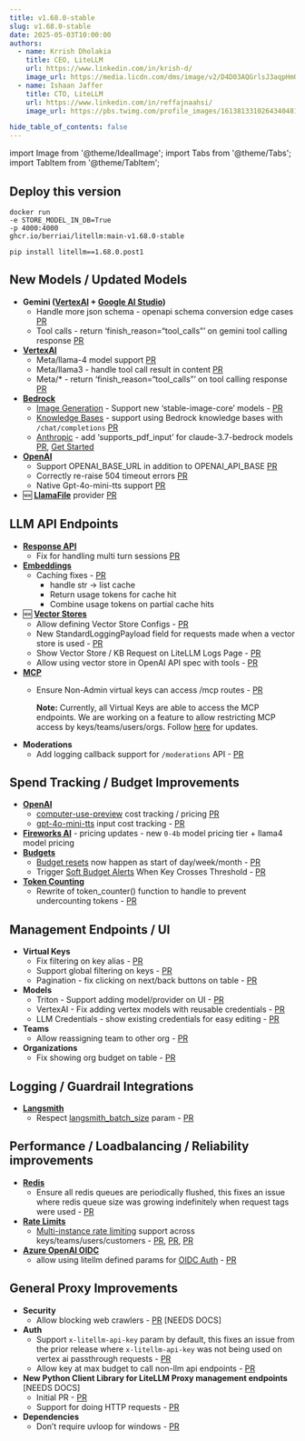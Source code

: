 ```yaml
---
title: v1.68.0-stable
slug: v1.68.0-stable
date: 2025-05-03T10:00:00
authors:
  - name: Krrish Dholakia
    title: CEO, LiteLLM
    url: https://www.linkedin.com/in/krish-d/
    image_url: https://media.licdn.com/dms/image/v2/D4D03AQGrlsJ3aqpHmQ/profile-displayphoto-shrink_400_400/B4DZSAzgP7HYAg-/0/1737327772964?e=1749686400&v=beta&t=Hkl3U8Ps0VtvNxX0BNNq24b4dtX5wQaPFp6oiKCIHD8
  - name: Ishaan Jaffer
    title: CTO, LiteLLM
    url: https://www.linkedin.com/in/reffajnaahsi/
    image_url: https://pbs.twimg.com/profile_images/1613813310264340481/lz54oEiB_400x400.jpg

hide_table_of_contents: false
---
```

import Image from '@theme/IdealImage';
import Tabs from '@theme/Tabs';
import TabItem from '@theme/TabItem';



## Deploy this version

<Tabs>
<TabItem value="docker" label="Docker">

``` showLineNumbers title="docker run litellm"
docker run
-e STORE_MODEL_IN_DB=True
-p 4000:4000
ghcr.io/berriai/litellm:main-v1.68.0-stable
```
</TabItem>

<TabItem value="pip" label="Pip">

``` showLineNumbers title="pip install litellm"
pip install litellm==1.68.0.post1
```
</TabItem>
</Tabs>

## New Models / Updated Models
- **Gemini ([VertexAI](https://docs.litellm.ai/docs/providers/vertex#usage-with-litellm-proxy-server) + [Google AI Studio](https://docs.litellm.ai/docs/providers/gemini))**
    - Handle more json schema - openapi schema conversion edge cases [PR](https://github.com/BerriAI/litellm/pull/10351)
    - Tool calls - return ‘finish_reason=“tool_calls”’ on gemini tool calling response [PR](https://github.com/BerriAI/litellm/pull/10485)
- **[VertexAI](../../docs/providers/vertex#metallama-api)**
    - Meta/llama-4 model support [PR](https://github.com/BerriAI/litellm/pull/10492)
    - Meta/llama3 - handle tool call result in content [PR](https://github.com/BerriAI/litellm/pull/10492)
    - Meta/* - return ‘finish_reason=“tool_calls”’ on tool calling response [PR](https://github.com/BerriAI/litellm/pull/10492)
- **[Bedrock](../../docs/providers/bedrock#litellm-proxy-usage)**
    - [Image Generation](../../docs/providers/bedrock#image-generation) - Support new ‘stable-image-core’ models - [PR](https://github.com/BerriAI/litellm/pull/10351)
    - [Knowledge Bases](../../docs/completion/knowledgebase) - support using Bedrock knowledge bases with `/chat/completions` [PR](https://github.com/BerriAI/litellm/pull/10413)
    - [Anthropic](../../docs/providers/bedrock#litellm-proxy-usage) - add ‘supports_pdf_input’ for claude-3.7-bedrock models [PR](https://github.com/BerriAI/litellm/pull/9917), [Get Started](../../docs/completion/document_understanding#checking-if-a-model-supports-pdf-input)
- **[OpenAI](../../docs/providers/openai)**
    - Support OPENAI_BASE_URL in addition to OPENAI_API_BASE [PR](https://github.com/BerriAI/litellm/pull/10423)
    - Correctly re-raise 504 timeout errors [PR](https://github.com/BerriAI/litellm/pull/10462)
    - Native Gpt-4o-mini-tts support [PR](https://github.com/BerriAI/litellm/pull/10462)
- 🆕 **[LlamaFile](../../docs/providers/llamafile)** provider [PR](https://github.com/BerriAI/litellm/pull/10482)



## LLM API Endpoints
- **[Response API](../../docs/response_api)** 
    - Fix for handling multi turn sessions [PR](https://github.com/BerriAI/litellm/pull/10415)
- **[Embeddings](../../docs/embedding/supported_embedding)**
    - Caching fixes - [PR](https://github.com/BerriAI/litellm/pull/10424)
        - handle str -> list cache
        - Return usage tokens for cache hit 
        - Combine usage tokens on partial cache hits 
- 🆕 **[Vector Stores](../../docs/completion/knowledgebase)**
    - Allow defining Vector Store Configs - [PR](https://github.com/BerriAI/litellm/pull/10448)
    - New StandardLoggingPayload field for requests made when a vector store is used - [PR](https://github.com/BerriAI/litellm/pull/10509)
    - Show Vector Store / KB Request on LiteLLM Logs Page  - [PR](https://github.com/BerriAI/litellm/pull/10514)
    - Allow using vector store in OpenAI API spec with tools - [PR](https://github.com/BerriAI/litellm/pull/10516)
- **[MCP](../../docs/mcp)**
    - Ensure Non-Admin virtual keys can access /mcp routes - [PR](https://github.com/BerriAI/litellm/pull/10473)
      
      **Note:** Currently, all Virtual Keys are able to access the MCP endpoints. We are working on a feature to allow restricting MCP access by keys/teams/users/orgs. Follow [here](https://github.com/BerriAI/litellm/discussions/9891) for updates.
- **Moderations**
    - Add logging callback support for `/moderations` API - [PR](https://github.com/BerriAI/litellm/pull/10390)


## Spend Tracking / Budget Improvements
- **[OpenAI](../../docs/providers/openai)**
    - [computer-use-preview](../../docs/providers/openai/responses_api#computer-use) cost tracking / pricing [PR](https://github.com/BerriAI/litellm/pull/10422)
    - [gpt-4o-mini-tts](../../docs/providers/openai/text_to_speech) input cost tracking - [PR](https://github.com/BerriAI/litellm/pull/10462)
- **[Fireworks AI](../../docs/providers/fireworks_ai)** - pricing updates - new `0-4b` model pricing tier + llama4 model pricing
- **[Budgets](../../docs/proxy/users#set-budgets)**
    - [Budget resets](../../docs/proxy/users#reset-budgets) now happen as start of day/week/month - [PR](https://github.com/BerriAI/litellm/pull/10333)
    - Trigger [Soft Budget Alerts](../../docs/proxy/alerting#soft-budget-alerts-for-virtual-keys) When Key Crosses Threshold - [PR](https://github.com/BerriAI/litellm/pull/10491)
- **[Token Counting](../../docs/completion/token_usage#3-token_counter)**
    - Rewrite of token_counter() function to handle to prevent undercounting tokens - [PR](https://github.com/BerriAI/litellm/pull/10409)


## Management Endpoints / UI
- **Virtual Keys**
    - Fix filtering on key alias - [PR](https://github.com/BerriAI/litellm/pull/10455)
    - Support global filtering on keys - [PR](https://github.com/BerriAI/litellm/pull/10455)
    - Pagination - fix clicking on next/back buttons on table - [PR](https://github.com/BerriAI/litellm/pull/10528)
- **Models**
    - Triton - Support adding model/provider on UI - [PR](https://github.com/BerriAI/litellm/pull/10456)
    - VertexAI - Fix adding vertex models with reusable credentials - [PR](https://github.com/BerriAI/litellm/pull/10528)
    - LLM Credentials - show existing credentials for easy editing - [PR](https://github.com/BerriAI/litellm/pull/10519)
- **Teams**
    - Allow reassigning team to other org - [PR](https://github.com/BerriAI/litellm/pull/10527)
- **Organizations**
    - Fix showing org budget on table - [PR](https://github.com/BerriAI/litellm/pull/10528)



## Logging / Guardrail Integrations
- **[Langsmith](../../docs/observability/langsmith_integration)**
    - Respect [langsmith_batch_size](../../docs/observability/langsmith_integration#local-testing---control-batch-size) param - [PR](https://github.com/BerriAI/litellm/pull/10411)

## Performance / Loadbalancing / Reliability improvements
- **[Redis](../../docs/proxy/caching)**
    - Ensure all redis queues are periodically flushed, this fixes an issue where redis queue size was growing indefinitely when request tags were used - [PR](https://github.com/BerriAI/litellm/pull/10393)
- **[Rate Limits](../../docs/proxy/users#set-rate-limit)**
    - [Multi-instance rate limiting](../../docs/proxy/users#beta-multi-instance-rate-limiting) support across keys/teams/users/customers - [PR](https://github.com/BerriAI/litellm/pull/10458), [PR](https://github.com/BerriAI/litellm/pull/10497), [PR](https://github.com/BerriAI/litellm/pull/10500)
- **[Azure OpenAI OIDC](../../docs/providers/azure#entra-id---use-azure_ad_token)**
    - allow using litellm defined params for [OIDC Auth](../../docs/providers/azure#entra-id---use-azure_ad_token) - [PR](https://github.com/BerriAI/litellm/pull/10394)


## General Proxy Improvements
- **Security**
    - Allow blocking web crawlers - [PR](https://github.com/BerriAI/litellm/pull/10420) [NEEDS DOCS]
- **Auth**
    - Support `x-litellm-api-key` param by default, this fixes an issue from the prior release where `x-litellm-api-key` was not being used on vertex ai passthrough requests - [PR](https://github.com/BerriAI/litellm/pull/10392)
    - Allow key at max budget to call non-llm api endpoints - [PR](https://github.com/BerriAI/litellm/pull/10392)
- **New Python Client Library for LiteLLM Proxy management endpoints** [NEEDS DOCS]
    - Initial PR - [PR](https://github.com/BerriAI/litellm/pull/10445)
    - Support for doing HTTP requests - [PR](https://github.com/BerriAI/litellm/pull/10452)
- **Dependencies**
    - Don’t require uvloop for windows - [PR](https://github.com/BerriAI/litellm/pull/10483)
